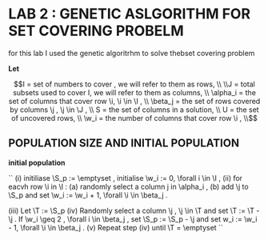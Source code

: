 #  LAB 2 : GENETIC ASLGORITHM FOR SET COVERING PROBELM 

for this lab I used the genetic algoritrhm to solve thebset covering problem 

**Let**

```math
I =  set of numbers to cover , we will refer to them as rows, \\
\\J =  total subsets used to cover I, we will refer to them as columns, \\
\alpha_i = the set of  columns that cover row \i, \i \in \I , \\
\beta_j = the set of rows covered by columns \j , \j \in \J , \\
S = the set of columns in a solution, \\
U = the set of uncovered rows, \\
\w_i = the number of columns that cover row \i , \\
```

## POPULATION SIZE AND  INITIAL POPULATION 

**initial population**

``
(i) initiliase \S_p := \emptyset , initialise \w_i := 0, \forall i \in \I ,
(ii) for eacvh row \i in \I : 
        (a) randomly select a column j in \alpha_i , 
        (b) add \j to \S_p and set \w_i := \w_i + 1, \forall \i \in \beta_j . 

(iii) Let \T := \S_p 
(iv) Randomly select a column \j , \j \in \T and set \T := \T - \j . If \w_i \geq 2 , \forall i \in \beta_j ,
set \S_p := \S_p - \j and set w_i := \w_i - 1, \forall \i \in \beta_j .
(v) Repeat step (iv) until \T = \emptyset
``




